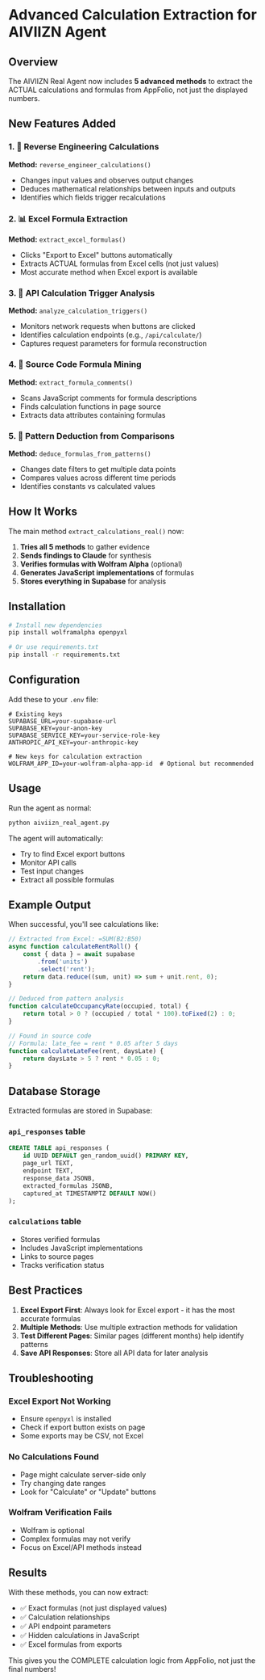 # Advanced Calculation Extraction for AIVIIZN Agent

## Overview
The AIVIIZN Real Agent now includes **5 advanced methods** to extract the ACTUAL calculations and formulas from AppFolio, not just the displayed numbers.

## New Features Added

### 1. 🔬 Reverse Engineering Calculations
**Method:** `reverse_engineer_calculations()`

- Changes input values and observes output changes
- Deduces mathematical relationships between inputs and outputs
- Identifies which fields trigger recalculations

### 2. 📊 Excel Formula Extraction
**Method:** `extract_excel_formulas()`

- Clicks "Export to Excel" buttons automatically
- Extracts ACTUAL formulas from Excel cells (not just values)
- Most accurate method when Excel export is available

### 3. 🎯 API Calculation Trigger Analysis
**Method:** `analyze_calculation_triggers()`

- Monitors network requests when buttons are clicked
- Identifies calculation endpoints (e.g., `/api/calculate/`)
- Captures request parameters for formula reconstruction

### 4. 💭 Source Code Formula Mining
**Method:** `extract_formula_comments()`

- Scans JavaScript comments for formula descriptions
- Finds calculation functions in page source
- Extracts data attributes containing formulas

### 5. 🔄 Pattern Deduction from Comparisons
**Method:** `deduce_formulas_from_patterns()`

- Changes date filters to get multiple data points
- Compares values across different time periods
- Identifies constants vs calculated values

## How It Works

The main method `extract_calculations_real()` now:

1. **Tries all 5 methods** to gather evidence
2. **Sends findings to Claude** for synthesis
3. **Verifies formulas with Wolfram Alpha** (optional)
4. **Generates JavaScript implementations** of formulas
5. **Stores everything in Supabase** for analysis

## Installation

```bash
# Install new dependencies
pip install wolframalpha openpyxl

# Or use requirements.txt
pip install -r requirements.txt
```

## Configuration

Add these to your `.env` file:

```env
# Existing keys
SUPABASE_URL=your-supabase-url
SUPABASE_KEY=your-anon-key
SUPABASE_SERVICE_KEY=your-service-role-key
ANTHROPIC_API_KEY=your-anthropic-key

# New keys for calculation extraction
WOLFRAM_APP_ID=your-wolfram-alpha-app-id  # Optional but recommended
```

## Usage

Run the agent as normal:

```bash
python aiviizn_real_agent.py
```

The agent will automatically:
- Try to find Excel export buttons
- Monitor API calls
- Test input changes
- Extract all possible formulas

## Example Output

When successful, you'll see calculations like:

```javascript
// Extracted from Excel: =SUM(B2:B50)
async function calculateRentRoll() {
    const { data } = await supabase
        .from('units')
        .select('rent');
    return data.reduce((sum, unit) => sum + unit.rent, 0);
}

// Deduced from pattern analysis
function calculateOccupancyRate(occupied, total) {
    return total > 0 ? (occupied / total * 100).toFixed(2) : 0;
}

// Found in source code
// Formula: late_fee = rent * 0.05 after 5 days
function calculateLateFee(rent, daysLate) {
    return daysLate > 5 ? rent * 0.05 : 0;
}
```

## Database Storage

Extracted formulas are stored in Supabase:

### `api_responses` table
```sql
CREATE TABLE api_responses (
    id UUID DEFAULT gen_random_uuid() PRIMARY KEY,
    page_url TEXT,
    endpoint TEXT,
    response_data JSONB,
    extracted_formulas JSONB,
    captured_at TIMESTAMPTZ DEFAULT NOW()
);
```

### `calculations` table
- Stores verified formulas
- Includes JavaScript implementations
- Links to source pages
- Tracks verification status

## Best Practices

1. **Excel Export First**: Always look for Excel export - it has the most accurate formulas
2. **Multiple Methods**: Use multiple extraction methods for validation
3. **Test Different Pages**: Similar pages (different months) help identify patterns
4. **Save API Responses**: Store all API data for later analysis

## Troubleshooting

### Excel Export Not Working
- Ensure `openpyxl` is installed
- Check if export button exists on page
- Some exports may be CSV, not Excel

### No Calculations Found
- Page might calculate server-side only
- Try changing date ranges
- Look for "Calculate" or "Update" buttons

### Wolfram Verification Fails
- Wolfram is optional
- Complex formulas may not verify
- Focus on Excel/API methods instead

## Results

With these methods, you can now extract:
- ✅ Exact formulas (not just displayed values)
- ✅ Calculation relationships
- ✅ API endpoint parameters
- ✅ Hidden calculations in JavaScript
- ✅ Excel formulas from exports

This gives you the COMPLETE calculation logic from AppFolio, not just the final numbers!
